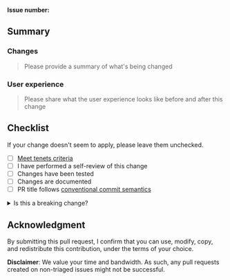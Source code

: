 <!-- markdownlint-disable MD041 MD043 -->
**Issue number:**

## Summary

### Changes

> Please provide a summary of what's being changed

### User experience

> Please share what the user experience looks like before and after this change

## Checklist

If your change doesn't seem to apply, please leave them unchecked.

* [ ] [Meet tenets criteria](https://awslabs.github.io/aws-lambda-powertools-python/#tenets)
* [ ] I have performed a self-review of this change
* [ ] Changes have been tested
* [ ] Changes are documented
* [ ] PR title follows [conventional commit semantics](https://github.com/aws-powertools/lambda-python/blob/develop/.github/semantic.yml)

<details>
<summary>Is this a breaking change?</summary>

**RFC issue number**:

Checklist:

* [ ] Migration process documented
* [ ] Implement warnings (if it can live side by side)

</details>

## Acknowledgment

By submitting this pull request, I confirm that you can use, modify, copy, and redistribute this contribution, under the terms of your choice.

**Disclaimer**: We value your time and bandwidth. As such, any pull requests created on non-triaged issues might not be successful.
